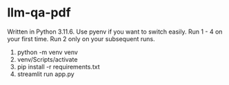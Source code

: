 # llm-qa-pdf

Written in Python 3.11.6. Use pyenv if you want to switch easily. Run 1 - 4 on your first time. Run 2 only on your subsequent runs.

1. python -m venv venv
2. venv/Scripts/activate
3. pip install -r requirements.txt
4. streamlit run app.py
   
